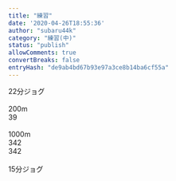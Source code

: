 ```yaml
---
title: "練習"
date: '2020-04-26T18:55:36'
author: "subaru44k"
category: "練習(中)"
status: "publish"
allowComments: true
convertBreaks: false
entryHash: "de9ab4bd67b93e97a3ce8b14ba6cf55a"
---
```

22分ジョグ<br>
<br>
200m<br>
39<br>
<br>
1000m<br>
342<br>
342<br>
<br>
15分ジョグ
